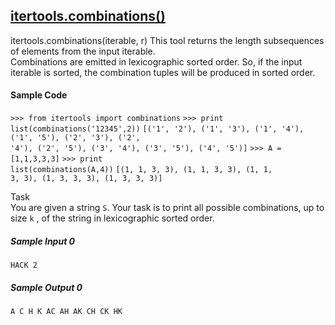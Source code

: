 ## **[itertools.combinations()](https://www.hackerrank.com/challenges/itertools-combinations)** 
itertools.combinations(iterable, r)
This tool returns the length subsequences of elements from the input iterable.<br>Combinations are emitted in lexicographic sorted order. So, if the input iterable is sorted, the combination tuples will be produced in sorted order.

#### Sample Code
<code>>>> from itertools import combinations</code>
<code>>>> print list(combinations('12345',2))</code>
<code>[('1', '2'), ('1', '3'), ('1', '4'), ('1', '5'), ('2', '3'), ('2', '4'), ('2', '5'), ('3', '4'), ('3', '5'), ('4', '5')]</code>
<code>>>> A = [1,1,3,3,3]</code>
<code>>>> print list(combinations(A,4))</code>
<code>[(1, 1, 3, 3), (1, 1, 3, 3), (1, 1, 3, 3), (1, 3, 3, 3), (1, 3, 3, 3)]</code>

Task  
You are given a string ```S```.
Your task is to print all possible combinations, up to size ```k``` , of the string in lexicographic sorted order.

##### Sample Input 0 
```HACK 2```

##### Sample Output 0  
<code>A
C
H
K
AC
AH
AK
CH
CK
HK</code>